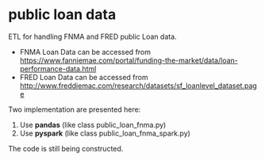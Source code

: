 # public loan data
ETL for handling FNMA and FRED public Loan data.

* FNMA Loan Data can be accessed from https://www.fanniemae.com/portal/funding-the-market/data/loan-performance-data.html
* FRED Loan Data can be accessed from http://www.freddiemac.com/research/datasets/sf_loanlevel_dataset.page

Two implementation are presented here:

1. Use **pandas**   (like class public_loan_fnma.py)
2. Use **pyspark**  (like class public_loan_fnma_spark.py)

The code is still being constructed.

